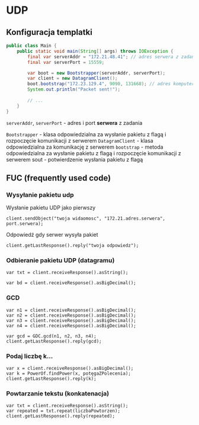 # UDP

## Konfiguracja templatki

```java
public class Main {
    public static void main(String[] args) throws IOException {
        final var serverAddr = "172.21.48.41"; // adres serwera z zadania
        final var serverPort = 15559;

        var boot = new Bootstrapper(serverAddr, serverPort);
        var client = new DatagramClient();
        boot.bootstrap("172.23.129.4", 9090, 131668); // adres komputera + flaga z zadania
        System.out.println("Packet sent!");
        
        // ...
    }
}
```

`serverAddr`, `serverPort` - adres i port **serwera** z zadania

`Bootstrapper` - klasa odpowiedzialna za wysłanie pakietu z flagą i rozpoczęcie komunikacji z serwerem
`DatagramClient` - klasa odpowiedzialna za komunikację z serwerem
`bootstrap` - metoda odpowiedzialna za wysłanie pakietu z flagą i rozpoczęcie komunikacji z serwerem
sout - potwierdzenie wysłania pakietu z flagą

## FUC (frequently used code) 

### Wysyłanie pakietu udp

Wysłanie pakietu UDP jako pierwszy
```
client.sendObject("twoja widaomosc", "172.21.adres.serwera", port.serwera);
```

Odpowiedź gdy serwer wysyła pakiet
```
client.getLastResponse().reply("twoja odpowiedz");
```

### Odbieranie pakietu UDP (datagramu)

```
var txt = client.receiveResponse().asString();
```

```
var bd = client.receiveResponse().asBigDecimal();
```

### GCD

```
var n1 = client.receiveResponse().asBigDecimal();
var n2 = client.receiveResponse().asBigDecimal();
var n3 = client.receiveResponse().asBigDecimal();
var n4 = client.receiveResponse().asBigDecimal();

var gcd = GDC.gcd(n1, n2, n3, n4);
client.getLastResponse().reply(gcd);
```

### Podaj liczbę k...

```
var x = client.receiveResponse().asBigDecimal();
var k = PowerOf.findPower(x, potęgaZPolecenia);
client.getLastResponse().reply(k);
```

### Powtarzanie tekstu (konkatenacja)

```
var txt = client.receiveResponse().asString();
var repeated = txt.repeat(liczbaPowtorzen);
client.getLastResponse().reply(repeated);
```

